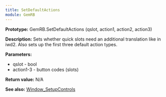 ```yaml
---
title: SetDefaultActions
module: GemRB
---
```


**Prototype:** GemRB.SetDefaultActions (qslot, action1, action2, action3)

**Description:** Sets whether quick slots need an additional translation 
like in iwd2. Also sets up the first three default action types.

**Parameters:**
  * qslot     - bool
  * action1-3 - button codes (slots)

**Return value:** N/A

**See also:** [Window_SetupControls](Window_SetupControls.md)

